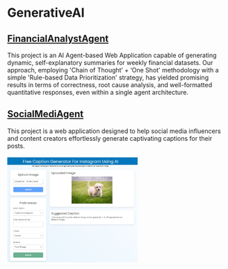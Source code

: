 # GenerativeAI
## [FinancialAnalystAgent](https://github.com/smd519/GenerativeAI/tree/main/FinancialAnalystAgent)
This project is an AI Agent-based Web Application capable of generating dynamic, self-explanatory summaries for weekly financial datasets. Our approach, employing 'Chain of Thought’ + ‘One Shot' methodology with a simple 'Rule-based Data Prioritization' strategy, has yielded promising results in terms of correctness, root cause analysis, and well-formatted quantitative responses, even within a single agent architecture.

## [SocialMediAgent](https://github.com/smd519/GenerativeAI/tree/main/SocialMediAgent)
This project is a web application designed to help social media influencers and content creators effortlessly generate captivating captions for their posts.

<img src=SocialMediAgent/screenshots/Output.jpg alt="Alt Text" width="300">
